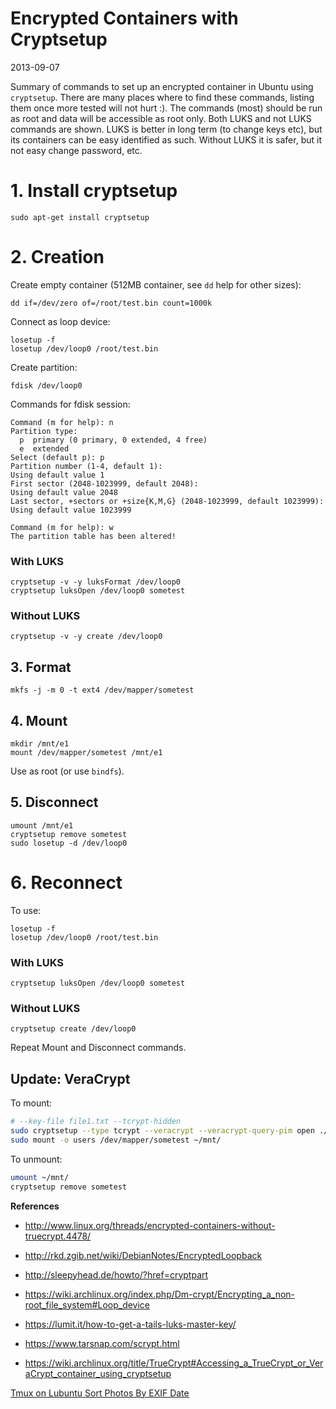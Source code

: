 # Encrypted Containers with Cryptsetup

2013-09-07

<!--- tags: linux encryption -->

Summary of commands to set up an encrypted container in Ubuntu using `cryptsetup`. There are many places where to find these commands, listing them once more tested will not hurt :). The commands (most) should be run as root and data will be accessible as root only. Both LUKS and not LUKS commands are shown. LUKS is better in long term (to change keys etc), but its containers can be easy identified as such. Without LUKS it is safer, but it not easy change password, etc.

# 1. Install cryptsetup

```
sudo apt-get install cryptsetup
```

# 2. Creation

Create empty container (512MB container, see `dd` help for other sizes):
```
dd if=/dev/zero of=/root/test.bin count=1000k
```

Connect as loop device:
```
losetup -f
losetup /dev/loop0 /root/test.bin
```

Create partition:
```
fdisk /dev/loop0
```
Commands for fdisk session:
```
Command (m for help): n
Partition type:
  p  primary (0 primary, 0 extended, 4 free)
  e  extended
Select (default p): p
Partition number (1-4, default 1):
Using default value 1
First sector (2048-1023999, default 2048):
Using default value 2048
Last sector, +sectors or +size{K,M,G} (2048-1023999, default 1023999):
Using default value 1023999

Command (m for help): w
The partition table has been altered!
```

### With LUKS
```
cryptsetup -v -y luksFormat /dev/loop0
cryptsetup luksOpen /dev/loop0 sometest
```
### Without LUKS
```
cryptsetup -v -y create /dev/loop0
```

## 3. Format
```
mkfs -j -m 0 -t ext4 /dev/mapper/sometest
```

## 4. Mount
```
mkdir /mnt/e1
mount /dev/mapper/sometest /mnt/e1
```
Use as root (or use `bindfs`).

## 5. Disconnect
```
umount /mnt/e1
cryptsetup remove sometest
sudo losetup -d /dev/loop0
```
# 6. Reconnect

To use:
```
losetup -f
losetup /dev/loop0 /root/test.bin
```

### With LUKS
```
cryptsetup luksOpen /dev/loop0 sometest
```

### Without LUKS
```
cryptsetup create /dev/loop0
```
Repeat Mount and Disconnect commands.

## Update: VeraCrypt

To mount:

```bash
# --key-file file1.txt --tcrypt-hidden
sudo cryptsetup --type tcrypt --veracrypt --veracrypt-query-pim open ./test.bin sometest
sudo mount -o users /dev/mapper/sometest ~/mnt/
```
To unmount:

```bash
umount ~/mnt/
cryptsetup remove sometest
```

**References**

* http://www.linux.org/threads/encrypted-containers-without-truecrypt.4478/
* http://rkd.zgib.net/wiki/DebianNotes/EncryptedLoopback
* http://sleepyhead.de/howto/?href=cryptpart

* https://wiki.archlinux.org/index.php/Dm-crypt/Encrypting_a_non-root_file_system#Loop_device
* https://lumit.it/how-to-get-a-tails-luks-master-key/
* https://www.tarsnap.com/scrypt.html

* https://wiki.archlinux.org/title/TrueCrypt#Accessing_a_TrueCrypt_or_VeraCrypt_container_using_cryptsetup 

<ins class='nfooter'><a rel='prev' id='fprev' href='#blog/2013/2013-09-28-Tmux-on-Lubuntu.md'>Tmux on Lubuntu</a> <a rel='next' id='fnext' href='#blog/2013/2013-08-20-Sort-Photos-By-EXIF-Date.md'>Sort Photos By EXIF Date</a></ins>
